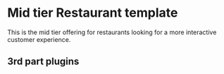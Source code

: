 # Mid tier Restaurant template

This is the mid tier offering for restaurants looking for a more interactive customer experience.

## 3rd part plugins
